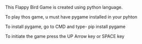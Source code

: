 This Flappy Bird Game is created using python language.

To play thos game, u must have pygame installed in your pyhton

To install pygame, go to CMD and type- 
pip install pygame

To initiate the game press the UP Arrow key or SPACE key
